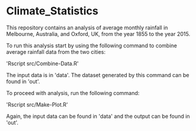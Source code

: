 # Climate_Statistics

This repository contains an analysis of average monthly rainfall in Melbourne, Australia, and Oxford, UK, from the year 1855 to the year 2015.

To run this analysis start by using the following command to combine average rainfall data from the two cities:

  'Rscript src/Combine-Data.R'
  
The input data is in 'data'. The dataset generated by this command can be found in 'out'.

To proceed with analysis, run the following command:

  'Rscript src/Make-Plot.R'
 
 Again, the input data can be found in 'data' and the output can be found in 'out'.
